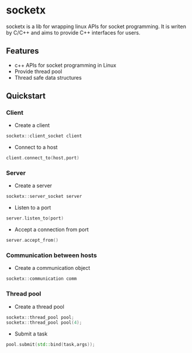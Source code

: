 # socketx

socketx is a lib for wrapping linux APIs for socket programming. It is writen by C/C++ and aims to provide C++ interfaces for users.

## Features
- c++ APIs for socket programming in Linux
- Provide thread pool
- Thread safe data structures

## Quickstart

### Client
- Create a client
```C++
socketx::client_socket client
```
- Connect to a host
```C++
client.connect_to(host,port)
```

### Server
- Create a server
```C++
socketx::server_socket server
```
- Listen to a port
```C++
server.listen_to(port)
```
- Accept a connection from port
```C++
server.accept_from()
```

### Communication between hosts
- Create a communication object
```C++
socketx::communication comm
```

### Thread pool
- Create a thread pool
```C++
socketx::thread_pool pool;
socketx::thread_pool pool(4);
```

- Submit a task
```C++
pool.submit(std::bind(task,args));
```
